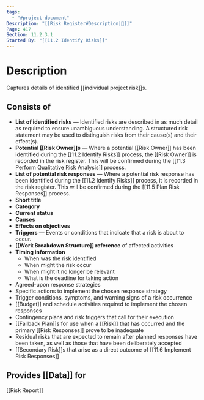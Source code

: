 ```yaml
---
tags:
  - "#project-document"
Description: "[[Risk Register#Description|📝]]"
Page: 417
Section: 11.2.3.1
Started By: "[[11.2 Identify Risks]]"
---
```

# Description
Captures details of identified [[individual project risk]]s.
## Consists of
* **List of identified risks** — Identified risks are described in as much detail as required to ensure unambiguous understanding. A structured risk statement may be used to distinguish risks from their cause(s) and their effect(s).
* **Potential [[Risk Owner]]s** — Where a potential [[Risk Owner]] has been identified during the [[11.2 Identify Risks]] process, the [[Risk Owner]] is recorded in the risk register. This will be confirmed during the [[11.3 Perform Qualitative Risk Analysis]] process.
* **List of potential risk responses** — Where a potential risk response has been identified during the [[11.2 Identify Risks]] process, it is recorded in the risk register. This will be confirmed during the [[11.5 Plan Risk Responses]] process.
* **Short title**
* **Category**
* **Current status**
* **Causes**
* **Effects on objectives**
* **Triggers** — Events or conditions that indicate that a risk is about to occur.
* **[[Work Breakdown Structure]] reference** of affected activities
* **Timing information**
	* When was the risk identified
	* When might the risk occur
	* When might it no longer be relevant
	* What is the deadline for taking action 
* Agreed-upon response strategies
* Specific actions to implement the chosen response strategy
* Trigger conditions, symptoms, and warning signs of a risk occurrence
* [[Budget]] and schedule activities required to implement the chosen responses
* Contingency plans and risk triggers that call for their execution
* [[Fallback Plan]]s for use when a [[Risk]] that has occurred and the primary [[Risk Responses]] prove to be inadequate
* Residual risks that are expected to remain after planned responses have been taken, as well as those that have been deliberately accepted
* [[Secondary Risk]]s that arise as a direct outcome of [[11.6 Implement Risk Responses]]
## Provides [[Data]] for
[[Risk Report]]